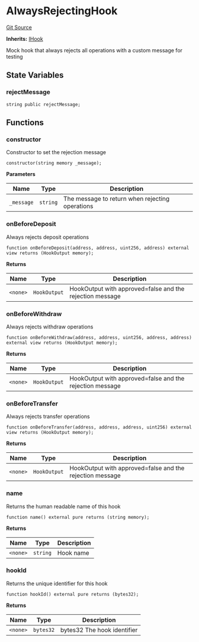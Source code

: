 # AlwaysRejectingHook
[Git Source](https://github.com/SovaNetwork/fountfi/blob/a2137abe6629a13ef56e85f61ccb9fcfe0d3f27a/src/mocks/hooks/AlwaysRejectingHook.sol)

**Inherits:**
[IHook](/src/hooks/IHook.sol/interface.IHook.md)

Mock hook that always rejects all operations with a custom message for testing


## State Variables
### rejectMessage

```solidity
string public rejectMessage;
```


## Functions
### constructor

Constructor to set the rejection message


```solidity
constructor(string memory _message);
```
**Parameters**

|Name|Type|Description|
|----|----|-----------|
|`_message`|`string`|The message to return when rejecting operations|


### onBeforeDeposit

Always rejects deposit operations


```solidity
function onBeforeDeposit(address, address, uint256, address) external view returns (HookOutput memory);
```
**Returns**

|Name|Type|Description|
|----|----|-----------|
|`<none>`|`HookOutput`|HookOutput with approved=false and the rejection message|


### onBeforeWithdraw

Always rejects withdraw operations


```solidity
function onBeforeWithdraw(address, address, uint256, address, address) external view returns (HookOutput memory);
```
**Returns**

|Name|Type|Description|
|----|----|-----------|
|`<none>`|`HookOutput`|HookOutput with approved=false and the rejection message|


### onBeforeTransfer

Always rejects transfer operations


```solidity
function onBeforeTransfer(address, address, address, uint256) external view returns (HookOutput memory);
```
**Returns**

|Name|Type|Description|
|----|----|-----------|
|`<none>`|`HookOutput`|HookOutput with approved=false and the rejection message|


### name

Returns the human readable name of this hook


```solidity
function name() external pure returns (string memory);
```
**Returns**

|Name|Type|Description|
|----|----|-----------|
|`<none>`|`string`|Hook name|


### hookId

Returns the unique identifier for this hook


```solidity
function hookId() external pure returns (bytes32);
```
**Returns**

|Name|Type|Description|
|----|----|-----------|
|`<none>`|`bytes32`|bytes32 The hook identifier|


